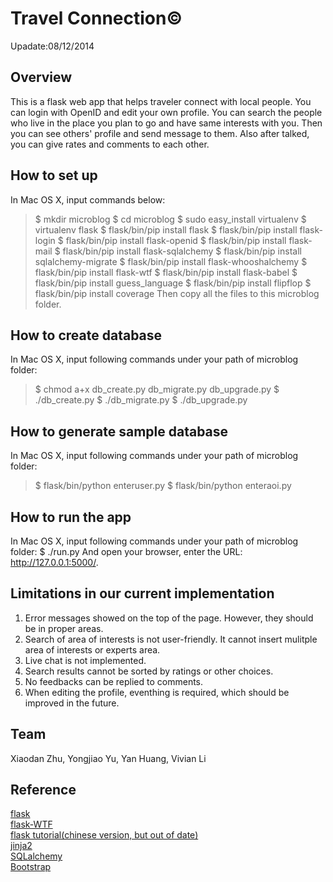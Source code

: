 Travel Connection&copy;
=================
Upadate:08/12/2014

Overview
--------
This is a flask web app that helps traveler connect with local people. 
You can login with OpenID and edit your own profile.
You can search the people who live in the place you plan to go and have same interests with you.
Then you can see others' profile and send message to them.
Also after talked, you can give rates and comments to each other.

How to set up
-------------
In Mac OS X, input commands below:
>$ mkdir microblog
>$ cd microblog
>$ sudo easy_install virtualenv
>$ virtualenv flask
>$ flask/bin/pip install flask
>$ flask/bin/pip install flask-login
>$ flask/bin/pip install flask-openid
>$ flask/bin/pip install flask-mail
>$ flask/bin/pip install flask-sqlalchemy
>$ flask/bin/pip install sqlalchemy-migrate
>$ flask/bin/pip install flask-whooshalchemy
>$ flask/bin/pip install flask-wtf
>$ flask/bin/pip install flask-babel
>$ flask/bin/pip install guess_language
>$ flask/bin/pip install flipflop
>$ flask/bin/pip install coverage
Then copy all the files to this microblog folder.

How to create database
----------------------
In Mac OS X, input following commands under your path of microblog folder:
>$ chmod a+x db_create.py db_migrate.py db_upgrade.py
>$ ./db_create.py
>$ ./db_migrate.py
>$ ./db_upgrade.py

How to generate sample database
-------------------------------
In Mac OS X, input following commands under your path of microblog folder:
>$ flask/bin/python enteruser.py
>$ flask/bin/python enteraoi.py

How to run the app
------------------
In Mac OS X, input following commands under your path of microblog folder:
$ ./run.py
And open your browser, enter the URL: http://127.0.0.1:5000/.

Limitations in our current implementation
------------------------------------------
1. Error messages showed on the top of the page. However, they should be in proper areas.
2. Search of area of interests is not user-friendly. It cannot insert mulitple area of interests or experts area. 
3. Live chat is not implemented. 
4. Search results cannot be sorted by ratings or other choices.
5. No feedbacks can be replied to comments. 
6. When editing the profile, eventhing is required, which should be improved in the future. 

Team
-----
Xiaodan Zhu, Yongjiao Yu, Yan Huang, Vivian Li

Reference
---------
[flask](http://flask.pocoo.org)<br />
[flask-WTF](https://flask-wtf.readthedocs.org/en/latest/)<br />
[flask tutorial(chinese version, but out of date)](http://www.pythondoc.com/flask-mega-tutorial/index.html)<br />
[jinja2](http://jinja.pocoo.org)<br />
[SQLalchemy](http://www.sqlalchemy.org)<br />
[Bootstrap](http://getbootstrap.com)<br />

